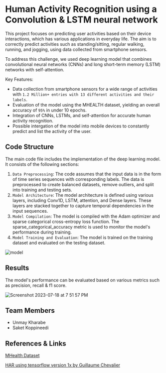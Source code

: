 # Human Activity Recognition using a Convolution & LSTM neural network

This project focuses on predicting user activities based on their device interactions, which has various applications in everyday life. The aim is to correctly predict activities such as standing/sitting, regular walking, running, and jogging, using data collected from smartphone sensors.

To address this challenge, we used deep learning model that combines convolutional neural networks (CNNs) and long short-term memory (LSTM) networks with self-attention. 

Key Features:

* Data collection from smartphone sensors for a wide range of activities with `1.2 Million+ entries with 13 different activities and their labels`.
* Evaluation of the model using the MHEALTH dataset, yielding an overall accuracy of `95%` in under 10 epochs.
* Integration of CNNs, LSTMs, and self-attention for accurate human activity recognition.
* Possible intergation of the model into mobile devices to constantly predict and list the activity of the user.

## Code Structure

The main code file includes the implementation of the deep learning model. It consists of the following sections:

1. `Data Preprocessing`: The code assumes that the input data is in the form of time series sequences with corresponding labels. The data is preprocessed to create balanced datasets, remove outliers, and split into training and testing sets. 
2. `Model Architecture`: The model architecture is defined using various layers, including Conv1D, LSTM, attention, and Dense layers. These layers are stacked together to capture temporal dependencies in the input sequences.
3. `Model Compilation`: The model is compiled with the Adam optimizer and sparse categorical cross-entropy loss function. The sparse_categorical_accuracy metric is used to monitor the model's performance during training.
4. `Model Training and Evaluation`: The model is trained on the training dataset and evaluated on the testing dataset.

   
![model](https://github.com/kssmp/Human_Activity_Recognition_LSTM/assets/115448106/a15a98ad-70de-4540-91fb-dad917bfcbac)

## Results

The model's performance can be evaluated based on various metrics such as precision, recall & f1 score. 

![Screenshot 2023-07-18 at 7 51 57 PM](https://github.com/kssmp/Human_Activity_Recognition_LSTM/assets/115448106/22f533ca-93c8-4cb6-8f06-743f137b9d72)


## Team Members
* Unmay Kharabe
* Saket Koppineedi
## References & Links

[MHealth Dataset](http://archive.ics.uci.edu/dataset/319/mhealth+dataset)

[HAR using tensorflow version 1x by Guillaume Chevalier](https://github.com/guillaume-chevalier/LSTM-Human-Activity-Recognition)
